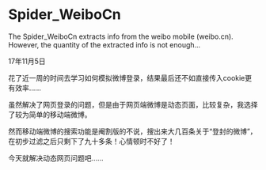 # Spider_WeiboCn
The Spider_WeiboCn extracts info from the weibo mobile (weibo.cn). However, the quantity of the extracted info is not enough...

17年11月5日

花了近一周的时间去学习如何模拟微博登录，结果最后还不如直接传入cookie更有效率……

虽然解决了网页登录的问题，但是由于网页端微博是动态页面，比较复杂，我选择了较为简单的移动端微博。

然而移动端微博的搜索功能是阉割版的不说，搜出来大几百条关于“登封的微博”，在初步过滤之后只剩下了九十多条！心情顿时不好了！

今天就解决动态网页问题吧……


